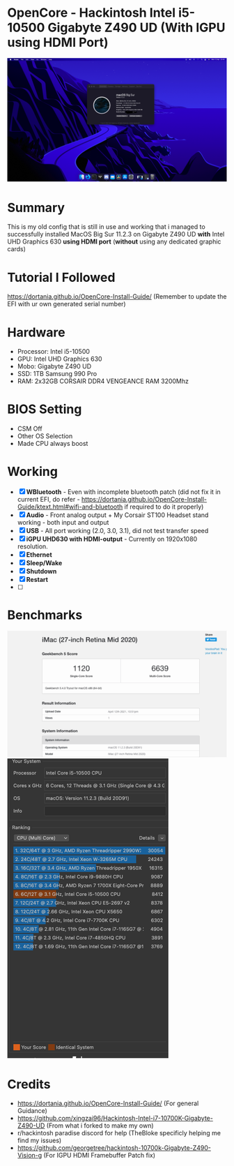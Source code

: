 # OpenCore - Hackintosh Intel i5-10500 Gigabyte Z490 UD (With IGPU using HDMI Port)

![About this mac](/img/macinfo.png)

# Summary
This is my old config that is still in use and working that i managed to successfully installed MacOS Big Sur 11.2.3 on Gigabyte Z490 UD **with** Intel UHD Graphics 630 **using HDMI port** (**without** using any dedicated graphic cards)

# Tutorial I Followed
https://dortania.github.io/OpenCore-Install-Guide/ (Remember to update the EFI with ur own generated serial number)

# Hardware
- Processor: Intel i5-10500
- GPU: Intel UHD Graphics 630
- Mobo: Gigabyte Z490 UD
- SSD: 1TB Samsung 990 Pro
- RAM: 2x32GB CORSAIR DDR4 VENGEANCE RAM 3200Mhz

# BIOS Setting
- CSM Off
- Other OS Selection
- Made CPU always boost

# Working
- [x] **WBluetooth** - Even with incomplete bluetooth patch (did not fix it in current EFI, do refer - https://dortania.github.io/OpenCore-Install-Guide/ktext.html#wifi-and-bluetooth if required to do it properly)
- [x] **Audio** - Front analog output + My Corsair ST100 Headset stand working - both input and output
- [x] **USB** - All port working (2.0, 3.0, 3.1), did not test transfer speed
- [x] **iGPU UHD630 with HDMI-output** - Currently on 1920x1080 resolution.
- [x] **Ethernet**
- [x] **Sleep/Wake**
- [x] **Shutdown**
- [x] **Restart**
- [ ] 
# Benchmarks

![GeekBench](/img/geekbench.png)
![Cinebench R23](/img/cb.png)
# Credits
- https://dortania.github.io/OpenCore-Install-Guide/ (For general Guidance)
- https://github.com/xingzai96/Hackintosh-Intel-i7-10700K-Gigabyte-Z490-UD (From what i forked to make my own)
- r/hackintosh paradise discord for help (TheBloke specificly helping me find my issues)
- https://github.com/georgetree/hackintosh-10700k-Gigabyte-Z490-Vision-g (For IGPU HDMI Framebuffer Patch fix)
